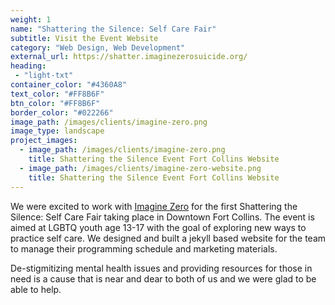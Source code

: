 ```yaml
---
weight: 1
name: "Shattering the Silence: Self Care Fair"
subtitle: Visit the Event Website
category: "Web Design, Web Development"
external_url: https://shatter.imaginezerosuicide.org/
heading:
 - "light-txt"
container_color: "#4360A8"
text_color: "#FF8B6F"
btn_color: "#FF8B6F"
border_color: "#022266"
image_path: /images/clients/imagine-zero.png
image_type: landscape
project_images:
  - image_path: /images/clients/imagine-zero.png
    title: Shattering the Silence Event Fort Collins Website
  - image_path: /images/clients/imagine-zero-website.png
    title: Shattering the Silence Event Fort Collins Website
---
```


We were excited to work with [Imagine Zero](http://imaginezerosuicide.org) for the first Shattering the Silence: Self Care Fair taking place in Downtown Fort Collins. The event is aimed at LGBTQ youth age 13-17 with the goal of exploring new ways to practice self care. We designed and built a jekyll based website for the team to manage their programming schedule and marketing materials.

De-stigmitizing mental health issues and providing resources for those in need is a cause that is near and dear to both of us and we were glad to be able to help.